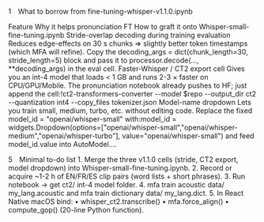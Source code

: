 1 What to borrow from fine-tuning-whisper-v1.1.0.ipynb

Feature	Why it helps pronunciation FT	How to graft it onto Whisper-small-fine-tuning.ipynb
Stride-overlap decoding during training evaluation	Reduces edge-effects on 30 s chunks ⇒ slightly better token timestamps (which MFA will refine).	Copy the decoding_args = dict(chunk_length=30, stride_length=5) block and pass it to processor.decode(…, **decoding_args) in the eval cell.
Faster-Whisper / CT2 export cell	Gives you an int-4 model that loads < 1 GB and runs 2-3 × faster on CPU/GPU/Mobile.	The pronunciation notebook already pushes to HF; just append the cell:!ct2-transformers-converter --model $repo --output_dir ct2 --quantization int4 --copy_files tokenizer.json
Model-name dropdown	Lets you train small, medium, turbo, etc. without editing code.	Replace the fixed model_id = "openai/whisper-small" with:model_id = widgets.Dropdown(options=["openai/whisper-small","openai/whisper-medium","openai/whisper-turbo"], value="openai/whisper-small") and feed model_id.value into AutoModel….

5 Minimal to-do list
	1.	Merge the three v1.1.0 cells (stride, CT2 export, model dropdown) into Whisper-small-fine-tuning.ipynb.
	2.	Record or acquire ~1-2 h of EN/FR/ES clip pairs (word lists + short phrases).
	3.	Run notebook → get ct2/ int-4 model folder.
	4.	mfa train acoustic data/ my_lang.acoustic and mfa train dictionary data/ my_lang.dict.
	5.	In React Native macOS bind:
	•	whisper_ct2.transcribe()
	•	mfa.force_align()
	•	compute_gop() (20-line Python function).

